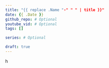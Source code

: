 ```yaml
---
title: "{{ replace .Name "-" " " | title }}"
date: {{ .Date }}
github_repo: # Optional
youtube_vid: # Optional
tags: []

series: # Optional

draft: true
---
```

h
